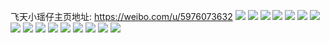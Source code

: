 飞天小瑶仔主页地址: https://weibo.com/u/5976073632 
![](https://wx4.sinaimg.cn/mw2000/006wqZKogy1h96uihe1w5j30u0140thh.jpg) 
![](https://wx4.sinaimg.cn/mw2000/006wqZKogy1h96uiit73ij30u0140wlh.jpg) 
![](https://wx4.sinaimg.cn/mw2000/006wqZKogy1h96uijrfvaj30u014046r.jpg) 
![](https://wx4.sinaimg.cn/mw2000/006wqZKogy1h96uikv8f5j30u0140dpl.jpg) 
![](https://wx4.sinaimg.cn/mw2000/006wqZKogy1h96uimi9o6j30u0140wm5.jpg) 
![](https://wx4.sinaimg.cn/mw2000/006wqZKogy1h96uig8liaj30u0140n73.jpg) 
![](https://wx4.sinaimg.cn/mw2000/006wqZKogy1h96uinnyayj30u0140qfd.jpg) 
![](https://wx4.sinaimg.cn/mw2000/006wqZKogy1h96uiol1ssj30u0140n4w.jpg) 
![](https://wx4.sinaimg.cn/mw2000/006wqZKogy1h96uirf988j30u0140k1d.jpg) 
![](https://wx4.sinaimg.cn/mw2000/006wqZKogy1h96uisysqsj30u0140dp8.jpg) 
![](https://wx4.sinaimg.cn/mw2000/006wqZKogy1h7sc2v5g7oj30m30pdq5f.jpg) 
![](https://wx4.sinaimg.cn/mw2000/006wqZKogy1h7sc2vi6p0j30ok0ll40x.jpg) 
![](https://wx4.sinaimg.cn/mw2000/006wqZKogy1h7sc2uhfqij30me0n1mze.jpg) 
![](https://wx4.sinaimg.cn/mw2000/006wqZKogy1h7sc2xfsx6j30lj0zx77k.jpg) 
![](https://wx4.sinaimg.cn/mw2000/006wqZKogy1h706y46uszj32c0340x6q.jpg) 
![](https://wx4.sinaimg.cn/mw2000/006wqZKogy1h6z345z8p6j30n01ds46e.jpg) 
